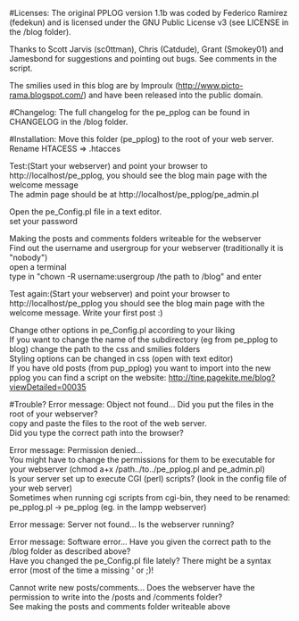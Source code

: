 #Licenses:
The original PPLOG version 1.1b was coded by Federico Ramirez (fedekun)
and is licensed under the GNU Public License v3 (see LICENSE in the /blog folder).

Thanks to Scott Jarvis (sc0ttman), Chris (Catdude), Grant (Smokey01) and Jamesbond for suggestions and pointing out bugs. See comments in the script.

The smilies used in this blog are by lmproulx (http://www.picto-rama.blogspot.com/) and have been released into the public domain.

#Changelog:
The full changelog for the pe_pplog can be found in CHANGELOG in the /blog folder.

#Installation:
Move this folder (pe_pplog) to the root of your web server.   
 Rename HTACESS => .htacces

Test:(Start your webserver) and point your browser to http://localhost/pe_pplog, you should see the blog main page with the welcome message   
 The admin page should be at http://localhost/pe_pplog/pe_admin.pl

Open the pe_Config.pl file in a text editor.   
 set your password

Making the posts and comments folders writeable for the webserver   
Find out the username and usergroup for your webserver (traditionally it is "nobody")     
 open a terminal       
 type in "chown -R username:usergroup /the path to /blog" and enter


Test again:(Start your webserver) and point your browser to http://localhost/pe_pplog
you should see the blog main page with the welcome message. Write your first post :)

Change other options in pe_Config.pl according to your liking   
  If you want to change the name of the subdirectory (eg from pe_pplog to blog) change the path to the css and smilies folders    
Styling options can be changed in css (open with text editor)    
If you have old posts (from pup_pplog) you want to import into the new pplog you can find a script on the website: http://tine.pagekite.me/blog?viewDetailed=00035

#Trouble?
Error message: Object not found... Did you put the files in the root of your webserver?     
copy and paste the files to the root of the web server.      
Did you type the correct path into the browser?    

Error message: Permission denied...    
You might have to change the permissions for them to be executable for your webserver (chmod a+x /path../to../pe_pplog.pl and pe_admin.pl)     
Is your server set up to execute CGI (perl) scripts? (look in the config file of your web server)     
Sometimes when running cgi scripts from cgi-bin, they need to be renamed: pe_pplog.pl -> pe_pplog (eg. in the lampp webserver)      

Error message: Server not found... Is the webserver running?

Error message: Software error... Have you given the correct path to the /blog folder as
described above?     
Have you changed the pe_Config.pl file lately? There might be a syntax error (most of the time a missing ' or ;)!      

Cannot write new posts/comments... Does the webserver have the permission to write into the /posts and /comments folder?      
See making the posts and comments folder writeable above
